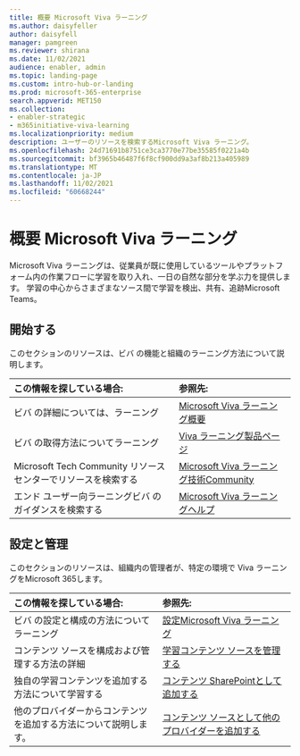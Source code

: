 ```yaml
---
title: 概要 Microsoft Viva ラーニング
ms.author: daisyfeller
author: daisyfell
manager: pamgreen
ms.reviewer: shirana
ms.date: 11/02/2021
audience: enabler, admin
ms.topic: landing-page
ms.custom: intro-hub-or-landing
ms.prod: microsoft-365-enterprise
search.appverid: MET150
ms.collection:
- enabler-strategic
- m365initiative-viva-learning
ms.localizationpriority: medium
description: ユーザーのリソースを検索するMicrosoft Viva ラーニング。
ms.openlocfilehash: 24d71691b8751ce3ca3770e77be35585f0221a4b
ms.sourcegitcommit: bf3965b46487f6f8cf900dd9a3af8b213a405989
ms.translationtype: MT
ms.contentlocale: ja-JP
ms.lasthandoff: 11/02/2021
ms.locfileid: "60668244"
---
```

# <a name="introduction-to-microsoft-viva-learning"></a>概要 Microsoft Viva ラーニング

Microsoft Viva ラーニングは、従業員が既に使用しているツールやプラットフォーム内の作業フローに学習を取り入れ、一日の自然な部分を学ぶ力を提供します。 学習の中心からさまざまなソース間で学習を検出、共有、追跡Microsoft Teams。

## <a name="get-started"></a>開始する

このセクションのリソースは、ビバ の機能と組織のラーニング方法について説明します。

| この情報を探している場合: | 参照先: |
|:-----|:-----|
|ビバ の詳細については、ラーニング |[Microsoft Viva ラーニング概要](overview-viva-learning.md)|
|ビバ の取得方法についてラーニング|[Viva ラーニング製品ページ](https://www.microsoft.com/en-us/microsoft-viva/learning?activetab=pivot:overviewtab&rtc=1)|
|Microsoft Tech Community リソース センターでリソースを検索する|[Microsoft Viva ラーニング技術Community](https://techcommunity.microsoft.com/t5/viva-learning/bd-p/VivaLearning/)|
|エンド ユーザー向ラーニングビバ のガイダンスを検索する|[Microsoft Viva ラーニングヘルプ](https://support.microsoft.com/office/01bfed12-c327-41e0-a68f-7fa527dcc98a)|

## <a name="setup-and-administration"></a>設定と管理

このセクションのリソースは、組織内の管理者が、特定の環境で Viva ラーニングをMicrosoft 365します。

| この情報を探している場合: | 参照先: |
|:-----|:-----|
|ビバ の設定と構成の方法についてラーニング|[設定Microsoft Viva ラーニング](set-up-viva-learning.md)|
|コンテンツ ソースを構成および管理する方法の詳細|[学習コンテンツ ソースを管理する](content-sources-365-admin-center.md)|
|独自の学習コンテンツを追加する方法について学習する|[コンテンツ SharePointとして追加する](configure-sharepoint-content-source.md)|
|他のプロバイダーからコンテンツを追加する方法について説明します。|[コンテンツ ソースとして他のプロバイダーを追加する](content-sources-365-admin-center.md)|
